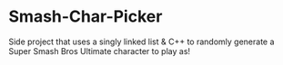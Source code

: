 # Smash-Char-Picker
Side project that uses a singly linked list &amp; C++ to randomly generate a Super Smash Bros Ultimate character to play as!
